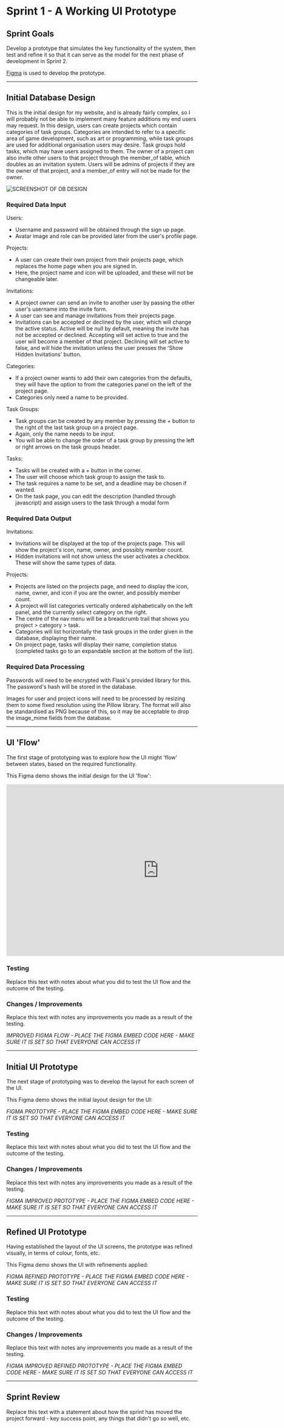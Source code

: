 # Sprint 1 - A Working UI Prototype


## Sprint Goals

Develop a prototype that simulates the key functionality of the system, then test and refine it so that it can serve as the model for the next phase of development in Sprint 2.

[Figma](https://www.figma.com/) is used to develop the prototype.


---

## Initial Database Design

This is the initial design for my website, and is already fairly complex, so I will probably not be able to implement many feature additions my end users may request. In this design, users can create projects which contain categories of task groups. Categories are intended to refer to a specific area of game development, such as art or programming, while task groups are used for additional organisation users may desire. Task groups hold tasks, which may have users assigned to them. The owner of a project can also invite other users to that project through the member_of table, which doubles as an invitation system. Users will be admins of projects if they are the owner of that project, and a member_of entry will not be made for the owner.

![SCREENSHOT OF DB DESIGN](screenshots/DrawSQL.png)


### Required Data Input

Users:
- Username and password will be obtained through the sign up page.
- Avatar image and role can be provided later from the user's profile page.

Projects:
- A user can create their own project from their projects page, which replaces the home page when you are signed in.
- Here, the project name and icon will be uploaded, and these will not be changeable later.

Invitations:
- A project owner can send an invite to another user by passing the other user's username into the invite form.
- A user can see and manage invitations from their projects page.
- Invitations can be accepted or declined by the user, which will change the active status. Active will be null by default, meaning the invite has not be accepted or declined. Accepting will set active to true and the user will become a member of that project. Declining will set active to false, and will hide the invitation unless the user presses the 'Show Hidden Invitations' button.

Categories:
- If a project owner wants to add their own categories from the defaults, they will have the option to from the categories panel on the left of the project page.
- Categories only need a name to be provided.

Task Groups:
- Task groups can be created by any member by pressing the + button to the right of the last task group on a project page.
- Again, only the name needs to be input.
- You will be able to change the order of a task group by pressing the left or right arrows on the task groups header.

Tasks:
- Tasks will be created with a + button in the corner.
- The user will choose which task group to assign the task to.
- The task requires a name to be set, and a deadline may be chosen if wanted.
- On the task page, you can edit the description (handled through javascript) and assign users to the task through a modal form

### Required Data Output

Invitations:
- Invitations will be displayed at the top of the projects page. This will show the project's icon, name, owner, and possibly member count.
- Hidden invitations will not show unless the user activates a checkbox. These will show the same types of data.

Projects:
- Projects are listed on the projects page, and need to display the icon, name, owner, and icon if you are the owner, and possibly member count.
- A project will list categories vertically ordered alphabetically on the left panel, and the currently select category on the right.
- The centre of the nav menu will be a breadcrumb trail that shows you project > category > task.
- Categories will list horizontally the task groups in the order given in the database, displaying their name.
- On project page, tasks will display their name, completion status (completed tasks go to an expandable section at the bottom of the list).

### Required Data Processing

Passwords will need to be encrypted with Flask's provided library for this. The password's hash will be stored in the database.

Images for user and project icons will need to be processed by resizing them to some fixed resolution using the Pillow library. The format will also be standardised as PNG because of this, so it may be acceptable to drop the image_mime fields from the database.


---

## UI 'Flow'

The first stage of prototyping was to explore how the UI might 'flow' between states, based on the required functionality.

This Figma demo shows the initial design for the UI 'flow':

<iframe style="border: 1px solid rgba(0, 0, 0, 0.1);" width="800" height="450" src="https://embed.figma.com/proto/ohwO0llpl7a2nQXxnQp42v/TaskForge-UX-MVP?node-id=2-10&p=f&scaling=scale-down&content-scaling=fixed&page-id=0%3A1&starting-point-node-id=2%3A6&embed-host=share" allowfullscreen></iframe>

### Testing

Replace this text with notes about what you did to test the UI flow and the outcome of the testing.

### Changes / Improvements

Replace this text with notes any improvements you made as a result of the testing.

*IMPROVED FIGMA FLOW - PLACE THE FIGMA EMBED CODE HERE - MAKE SURE IT IS SET SO THAT EVERYONE CAN ACCESS IT*


---

## Initial UI Prototype

The next stage of prototyping was to develop the layout for each screen of the UI.

This Figma demo shows the initial layout design for the UI:

*FIGMA PROTOTYPE - PLACE THE FIGMA EMBED CODE HERE - MAKE SURE IT IS SET SO THAT EVERYONE CAN ACCESS IT*

### Testing

Replace this text with notes about what you did to test the UI flow and the outcome of the testing.

### Changes / Improvements

Replace this text with notes any improvements you made as a result of the testing.

*FIGMA IMPROVED PROTOTYPE - PLACE THE FIGMA EMBED CODE HERE - MAKE SURE IT IS SET SO THAT EVERYONE CAN ACCESS IT*


---

## Refined UI Prototype

Having established the layout of the UI screens, the prototype was refined visually, in terms of colour, fonts, etc.

This Figma demo shows the UI with refinements applied:

*FIGMA REFINED PROTOTYPE - PLACE THE FIGMA EMBED CODE HERE - MAKE SURE IT IS SET SO THAT EVERYONE CAN ACCESS IT*

### Testing

Replace this text with notes about what you did to test the UI flow and the outcome of the testing.

### Changes / Improvements

Replace this text with notes any improvements you made as a result of the testing.

*FIGMA IMPROVED REFINED PROTOTYPE - PLACE THE FIGMA EMBED CODE HERE - MAKE SURE IT IS SET SO THAT EVERYONE CAN ACCESS IT*


---

## Sprint Review

Replace this text with a statement about how the sprint has moved the project forward - key success point, any things that didn't go so well, etc.

